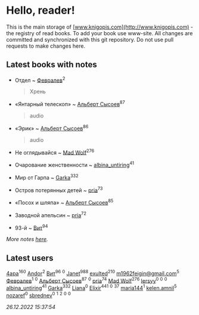 # Hello, reader!
This is the main storage of [www.knigopis.com](http://www.knigopis.com) - the registry of read books.
To add your book use www-site. All changes are committed and synchronized with this git repository.
Do not use pull requests to make changes here.


## Latest books with notes
* Отдел ~ [Февралев](users/100/100447278595804083446-google)<sup>2</sup>
    > Хрень

* «Янтарный телескоп» ~ [Альберт Сысоев](users/474/47446642-vkontakte)<sup>87</sup>
    > audio

* «Эрик» ~ [Альберт Сысоев](users/474/47446642-vkontakte)<sup>86</sup>
    > audio

* Не оглядывайся ~ [Mad Wolf](users/947/94738840-vkontakte)<sup>276</sup>

* Очарование женственности ~ [albina_untiring](users/257/2579695-vkontakte)<sup>41</sup>

* Мир от Гарпа ~ [Garka](users/115/115753719718250012620-google)<sup>332</sup>

* Остров потерянных детей ~ [pria](users/128/128917939-vkontakte)<sup>73</sup>

* «Посох и шляпа» ~ [Альберт Сысоев](users/474/47446642-vkontakte)<sup>85</sup>

* Заводной апельсин ~ [pria](users/128/128917939-vkontakte)<sup>72</sup>

* 93-й ~ [Вит](users/300/300273923-vkontakte)<sup>94</sup>


_More notes [here](latest_books_with_notes.md)._


## Latest users
[4apa](users/117/117392596378069249667-google)<sup>160</sup> 
[Andor](users/115/115069512668490775619-google)<sup>2</sup> 
[Вит](users/300/300273923-vkontakte)<sup>96</sup> 
[](users/483/48364543-yandex)<sup>0</sup> 
[Janet](users/108/108113656204404967440-google)<sup>988</sup> 
[exulted](users/100/100599204551896265722-google)<sup>210</sup> 
[m1962feigin@gmail.com](users/106/106206590744491830786-google)<sup>5</sup> 
[Февралев](users/100/100447278595804083446-google)<sup>1</sup> 
[](users/109/109183546699066617775-google)<sup>0</sup> 
[Альберт Сысоев](users/474/47446642-vkontakte)<sup>87</sup> 
[](users/557/55713637-yandex)<sup>0</sup> 
[pria](users/128/128917939-vkontakte)<sup>74</sup> 
[Mad Wolf](users/947/94738840-vkontakte)<sup>276</sup> 
[lersyy](users/534/534058281-vkontakte)<sup>0</sup> 
[](users/106/106957654900199939247-google)<sup>0</sup> 
[](users/102/102335809246232220069-google)<sup>0</sup> 
[albina_untiring](users/257/2579695-vkontakte)<sup>41</sup> 
[Garka](users/115/115753719718250012620-google)<sup>332</sup> 
[Liana](users/116/116745388223641294260-google)<sup>0</sup> 
[Elixir](users/115/115826717712507836033-google)<sup>441</sup> 
[](users/105/105856312850094798390-google)<sup>0</sup> 
[](users/118/118248226132797004598-google)<sup>37</sup> 
[maria144](users/298/29830911-vkontakte)<sup>1</sup> 
[kelen.amnil](users/555/555255766-yandex)<sup>5</sup> 
[nozaref](users/360/360373228-vkontakte)<sup>0</sup> 
[sbrednev](users/152/152568287-vkontakte)<sup>0</sup> 
[](users/116/116931591025617696299-google)<sup>1</sup> 
[](users/106/106915386474260202605-google)<sup>2</sup> 
[](users/336/336022778-yandex)<sup>0</sup> 
[](users/105/105504786394629614265-google)<sup>0</sup> 


_26.12.2022 15:37:54_
